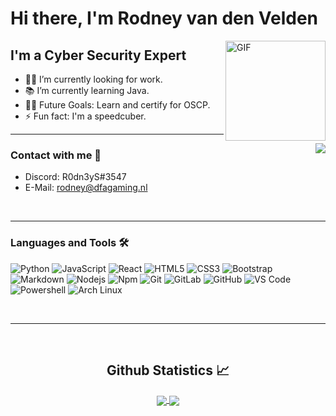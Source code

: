 # Hi there, I'm Rodney van den Velden

<img align="right" alt="GIF" height="160px" src="https://media.giphy.com/media/du3J3cXyzhj75IOgvA/giphy.gif" />

## I'm a Cyber Security Expert

- 👨‍💻 I’m currently looking for work.
- 📚 I’m currently learning Java.
- 💪🏼 Future Goals: Learn and certify for OSCP.
- ⚡ Fun fact: I'm a speedcuber.

---

<img align="right" src="http://estruyf-github.azurewebsites.net/api/VisitorHit?user=R0dn3yS&repo=Bgstatic&countColorcountColor&countColor=%237B1E7B"/>

### Contact with me 📝

- Discord: R0dn3yS#3547
- E-Mail: rodney@dfagaming.nl

<br />

---

### Languages and Tools 🛠

![Python](http://img.shields.io/badge/-Python-3776AB?style=flat-square&logo=python&logoColor=ffffff)
![JavaScript](https://img.shields.io/badge/-JavaScript-%23F7DF1C?style=flat-square&logo=javascript&logoColor=000000&labelColor=%23F7DF1C&color=%23FFCE5A)
![React](https://img.shields.io/badge/-React-61DAFB?style=flat-square&logo=react&logoColor=ffffff)
![HTML5](https://img.shields.io/badge/-HTML5-%23E44D27?style=flat-square&logo=html5&logoColor=ffffff)
![CSS3](https://img.shields.io/badge/-CSS3-%231572B6?style=flat-square&logo=css3)
![Bootstrap](https://img.shields.io/badge/-Bootstrap-563D7C?style=flat-square&logo=Bootstrap)
![Markdown](https://img.shields.io/badge/-Markdown-000000?style=flat-square&logo=markdown)
![Nodejs](https://img.shields.io/badge/-Nodejs-339933?style=flat-square&logo=Node.js&logoColor=ffffff)
![Npm](https://img.shields.io/badge/-npm-CB3837?style=flat-square&logo=npm)
![Git](https://img.shields.io/badge/-Git-%23F05032?style=flat-square&logo=git&logoColor=%23ffffff)
![GitLab](https://img.shields.io/badge/-GitLab-FCA121?style=flat-square&logo=gitlab)
![GitHub](https://img.shields.io/badge/-GitHub-181717?style=flat-square&logo=github)
![VS Code](http://img.shields.io/badge/-VS%20Code-007ACC?style=flat-square&logo=visual-studio-code&logoColor=ffffff)
![Powershell](http://img.shields.io/badge/-Powershell-5391FE?style=flat-square&logo=powershell&logoColor=ffffff)
![Arch Linux](https://img.shields.io/badge/Arch%20Linux-1793D1?logo=arch-linux&logoColor=fff&style=flat-square)

<br/>

---

<br/>

  <h2 align="center"> Github Statistics 📈 </h2>

  <div align="center">
     <a href="">
      <img align="center" src="https://github-readme-stats-sigma-five.vercel.app/api?username=R0dn3yS&show_icons=true&include_all_commits=true&count_private=true&theme=midnight-purple&line_height=40" />
    </a>
    <a href="">
      <img align="center" src="https://github-readme-stats.vercel.app/api/top-langs/?username=R0dn3yS&theme=midnight-purple&line_height=40&hide=css"/>
    </a>
</div

<br/>
